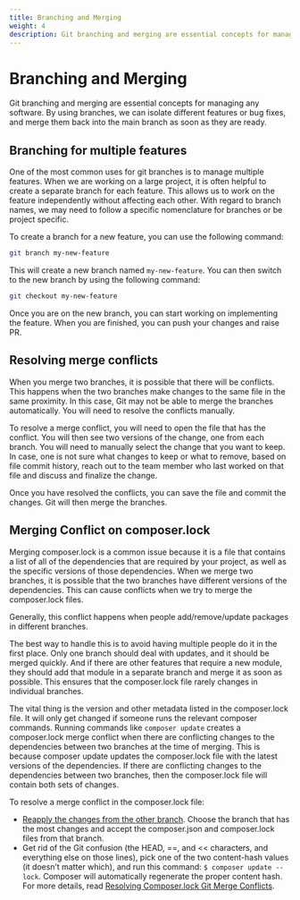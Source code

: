 ```yaml
---
title: Branching and Merging
weight: 4
description: Git branching and merging are essential concepts for managing any software. By using branches, we can isolate different features or bug fixes, and merge them back into the main branch as soon as they are ready.
---
```


# Branching and Merging

Git branching and merging are essential concepts for managing any software. By using branches, we can isolate different features or bug fixes, and merge them back into the main branch as soon as they are ready.

## Branching for multiple features

One of the most common uses for git branches is to manage multiple features. When we are working on a large project, it is often helpful to create a separate branch for each feature. This allows us to work on the feature independently without affecting each other. With regard to branch names, we may need to follow a specific nomenclature for branches or be project specific.

To create a branch for a new feature, you can use the following command:

```bash
git branch my-new-feature
```

This will create a new branch named `my-new-feature`. You can then switch to the new branch by using the following command:

```bash
git checkout my-new-feature
```

Once you are on the new branch, you can start working on implementing the feature. When you are finished, you can push your changes and raise PR.

## Resolving merge conflicts

When you merge two branches, it is possible that there will be conflicts. This happens when the two branches make changes to the same file in the same proximity. In this case, Git may not be able to merge the branches automatically. You will need to resolve the conflicts manually.

To resolve a merge conflict, you will need to open the file that has the conflict. You will then see two versions of the change, one from each branch. You will need to manually select the change that you want to keep. In case, one is not sure what changes to keep or what to remove, based on file commit history, reach out to the team member who last worked on that file and discuss and finalize the change.

Once you have resolved the conflicts, you can save the file and commit the changes. Git will then merge the branches.

## Merging Conflict on composer.lock

Merging composer.lock is a common issue because it is a file that contains a list of all of the dependencies that are required by your project, as well as the specific versions of those dependencies. When we merge two branches, it is possible that the two branches have different versions of the dependencies. This can cause conflicts when we try to merge the composer.lock files.

Generally, this conflict happens when people add/remove/update packages in different branches.

The best way to handle this is to avoid having multiple people do it in the first place. Only one branch should deal with updates, and it should be merged quickly. And if there are other features that require a new module, they should add that module in a separate branch and merge it as soon as possible. This ensures that the composer.lock file rarely changes in individual branches.

The vital thing is the version and other metadata listed in the composer.lock file. It will only get changed if someone runs the relevant composer commands. Running commands like `composer update` creates a composer.lock merge conflict when there are conflicting changes to the dependencies between two branches at the time of merging. This is because composer update updates the composer.lock file with the latest versions of the dependencies. If there are conflicting changes to the dependencies between two branches, then the composer.lock file will contain both sets of changes.

To resolve a merge conflict in the composer.lock file:

- [Reapply the changes from the other branch](https://getcomposer.org/doc/articles/resolving-merge-conflicts.md). Choose the branch that has the most changes and accept the composer.json and composer.lock files from that branch.
- Get rid of the Git confusion (the HEAD, ==, and << characters, and everything else on those lines), pick one of the two content-hash values (it doesn’t matter which), and run this command: `$ composer update --lock`. Composer will automatically regenerate the proper content hash. For more details, read [Resolving Composer.lock Git Merge Conflicts](https://mikemadison.net/blog/2020/8/18/resolving-composerlock-git-merge-conflicts).
